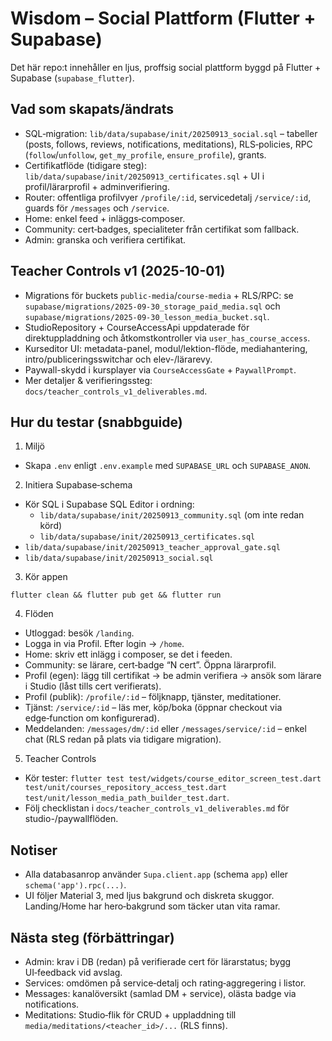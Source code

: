 # Wisdom – Social Plattform (Flutter + Supabase)

Det här repo:t innehåller en ljus, proffsig social plattform byggd på Flutter + Supabase (`supabase_flutter`).

## Vad som skapats/ändrats

- SQL‑migration: `lib/data/supabase/init/20250913_social.sql` – tabeller (posts, follows, reviews, notifications, meditations), RLS‑policies, RPC (`follow`/`unfollow`, `get_my_profile`, `ensure_profile`), grants.
- Certifikatflöde (tidigare steg): `lib/data/supabase/init/20250913_certificates.sql` + UI i profil/lärarprofil + adminverifiering.
- Router: offentliga profilvyer `/profile/:id`, servicedetalj `/service/:id`, guards för `/messages` och `/service`.
- Home: enkel feed + inläggs‑composer.
- Community: cert‑badges, specialiteter från certifikat som fallback.
- Admin: granska och verifiera certifikat.

## Teacher Controls v1 (2025-10-01)
- Migrations för buckets `public-media`/`course-media` + RLS/RPC: se `supabase/migrations/2025-09-30_storage_paid_media.sql` och `supabase/migrations/2025-09-30_lesson_media_bucket.sql`.
- StudioRepository + CourseAccessApi uppdaterade för direktuppladdning och åtkomstkontroller via `user_has_course_access`.
- Kurseditor UI: metadata-panel, modul/lektion-flöde, mediahantering, intro/publiceringsswitchar och elev-/lärarevy.
- Paywall-skydd i kursplayer via `CourseAccessGate` + `PaywallPrompt`.
- Mer detaljer & verifieringssteg: `docs/teacher_controls_v1_deliverables.md`.

## Hur du testar (snabbguide)

1) Miljö
- Skapa `.env` enligt `.env.example` med `SUPABASE_URL` och `SUPABASE_ANON`.

2) Initiera Supabase‑schema
- Kör SQL i Supabase SQL Editor i ordning:
  - `lib/data/supabase/init/20250913_community.sql` (om inte redan körd)
  - `lib/data/supabase/init/20250913_certificates.sql`
 - `lib/data/supabase/init/20250913_teacher_approval_gate.sql`
  - `lib/data/supabase/init/20250913_social.sql`

3) Kör appen
```
flutter clean && flutter pub get && flutter run
```

4) Flöden
- Utloggad: besök `/landing`.
- Logga in via Profil. Efter login → `/home`.
- Home: skriv ett inlägg i composer, se det i feeden.
- Community: se lärare, cert‑badge “N cert”. Öppna lärarprofil.
- Profil (egen): lägg till certifikat → be admin verifiera → ansök som lärare i Studio (låst tills cert verifierats).
- Profil (publik): `/profile/:id` – följknapp, tjänster, meditationer.
- Tjänst: `/service/:id` – läs mer, köp/boka (öppnar checkout via edge‑function om konfigurerad).
- Meddelanden: `/messages/dm/:id` eller `/messages/service/:id` – enkel chat (RLS redan på plats via tidigare migration).

5) Teacher Controls
- Kör tester: `flutter test test/widgets/course_editor_screen_test.dart test/unit/courses_repository_access_test.dart test/unit/lesson_media_path_builder_test.dart`.
- Följ checklistan i `docs/teacher_controls_v1_deliverables.md` för studio-/paywallflöden.

## Notiser
- Alla databasanrop använder `Supa.client.app` (schema `app`) eller `schema('app').rpc(...)`.
- UI följer Material 3, med ljus bakgrund och diskreta skuggor. Landing/Home har hero‑bakgrund som täcker utan vita ramar.

## Nästa steg (förbättringar)
- Admin: krav i DB (redan) på verifierade cert för lärarstatus; bygg UI‑feedback vid avslag.
- Services: omdömen på service‑detalj och rating‑aggregering i listor.
- Messages: kanalöversikt (samlad DM + service), olästa badge via notifications.
- Meditations: Studio‑flik för CRUD + uppladdning till `media/meditations/<teacher_id>/...` (RLS finns).
